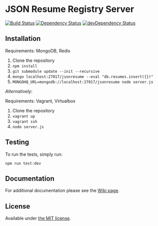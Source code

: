 # JSON Resume Registry Server

[![Build Status](https://travis-ci.org/jsonresume/registry-server.svg?branch=master)](https://travis-ci.org/jsonresume/registry-server) [![Dependency Status](https://david-dm.org/jsonresume/registry-server.svg)](https://david-dm.org/jsonresume/registry-server) [![devDependency Status](https://david-dm.org/jsonresume/registry-server/dev-status.svg)](https://david-dm.org/jsonresume/registry-server#info=devDependencies)


## Installation

Requirements: MongoDB, Redis

1. Clone the repository
1. `npm install`
1. `git submodule update --init --recursive`
1. `mongo localhost:27017/jsonresume --eval "db.resumes.insert({})"`
1. `MONGOHQ_URL=mongodb://localhost:27017/jsonresume node server.js`

*Alternatively:*

Requirements: Vagrant, Virtualbox

1. Clone the repository
1. `vagrant up`
1. `vagrant ssh`
1. `node server.js`

## Testing

To run the tests, simply run:

    npm run test:dev

## Documentation
For additional documentation please see the [Wiki page](https://github.com/jsonresume/resume-docs/wiki/Registry-Server).

## License

Available under [the MIT license](http://mths.be/mit).

